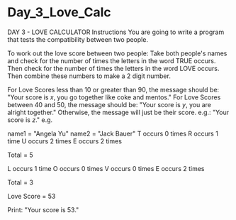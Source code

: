 # Day_3_Love_Calc
DAY 3 - LOVE CALCULATOR
Instructions
You are going to write a program that tests the compatibility between two people.

To work out the love score between two people:
Take both people's names and check for the number of times the letters in the word TRUE occurs.
Then check for the number of times the letters in the word LOVE occurs.
Then combine these numbers to make a 2 digit number.

For Love Scores less than 10 or greater than 90, the message should be:
"Your score is *x*, you go together like coke and mentos."
For Love Scores between 40 and 50, the message should be:
"Your score is *y*, you are alright together."
Otherwise, the message will just be their score. e.g.:
"Your score is *z*."
e.g.

name1 = "Angela Yu"
name2 = "Jack Bauer"
T occurs 0 times
R occurs 1 time
U occurs 2 times
E occurs 2 times

Total = 5

L occurs 1 time
O occurs 0 times
V occurs 0 times
E occurs 2 times

Total = 3

Love Score = 53

Print: "Your score is 53."
